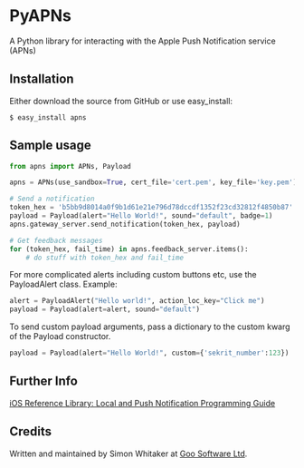# PyAPNs 

A Python library for interacting with the Apple Push Notification service 
(APNs)

## Installation

Either download the source from GitHub or use easy_install:

    $ easy_install apns

## Sample usage

```python
from apns import APNs, Payload

apns = APNs(use_sandbox=True, cert_file='cert.pem', key_file='key.pem')

# Send a notification
token_hex = 'b5bb9d8014a0f9b1d61e21e796d78dccdf1352f23cd32812f4850b87'
payload = Payload(alert="Hello World!", sound="default", badge=1)
apns.gateway_server.send_notification(token_hex, payload)

# Get feedback messages
for (token_hex, fail_time) in apns.feedback_server.items():
    # do stuff with token_hex and fail_time
```

For more complicated alerts including custom buttons etc, use the PayloadAlert 
class. Example:

```python
alert = PayloadAlert("Hello world!", action_loc_key="Click me")
payload = Payload(alert=alert, sound="default")
```

To send custom payload arguments, pass a dictionary to the custom kwarg
of the Payload constructor.

```python
payload = Payload(alert="Hello World!", custom={'sekrit_number':123})
```

## Further Info

[iOS Reference Library: Local and Push Notification Programming Guide][a1]

## Credits

Written and maintained by Simon Whitaker at [Goo Software Ltd][goo].

[a1]:http://developer.apple.com/iphone/library/documentation/NetworkingInternet/Conceptual/RemoteNotificationsPG/Introduction/Introduction.html#//apple_ref/doc/uid/TP40008194-CH1-SW1
[goo]:http://www.goosoftware.co.uk/

